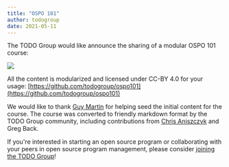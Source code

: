 ```yaml
---
title: "OSPO 101"
author: todogroup
date: 2021-05-11
---
```


The TODO Group would like announce the sharing of a modular OSPO 101 course:

<img src="https://raw.githubusercontent.com/todogroup/ospo101/main/ospo101.svg">

All the content is modularized and licensed under CC-BY 4.0 for your usage:
[https://github.com/todogroup/ospo101](https://github.com/todogroup/ospo101)

We would like to thank [Guy Martin](https://twitter.com/guyma) for helping seed the initial content for the course. The course was converted to friendly markdown format by the TODO Group community, including contributions from [Chris Aniszczyk](https://twitter.com/cra) and Greg Back.

If you're interested in starting an open source program or collaborating with your peers in open source program management, please consider [joining the TODO Group](http://todogroup.org/join/)!
